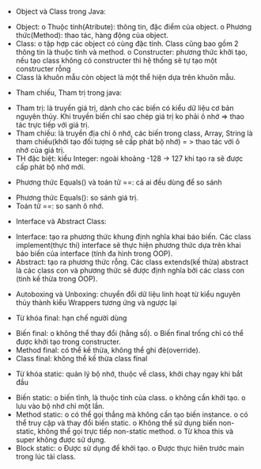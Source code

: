 + Object và Class trong Java:
-	Object:
     o	Thuộc tính(Atribute): thông tin, đặc điểm của object.
     o	Phương thức(Method): thao tác, hàng động của object.
-	Class:
     o	tập hợp các object có cùng đặc tính. Class cũng bao gồm 2 thông tin là thuộc tính và method.
     o	Constructer: phương thức khởi tạo, nếu tạo class không có constructer thì hệ thống sẽ tự tạo một constructer rỗng
-	Class là khuôn mẫu còn object là một thể hiện dựa trên khuôn mẫu.

+ Tham chiếu, Tham trị trong java:
-	Tham trị: là truyền giá trị, dành cho các biến có kiểu dữ liệu cơ bản nguyên thủy. Khi truyền biến chỉ sao chép giá trị ko phải ô nhớ => thao tác trực tiếp với giá trị.
-	Tham chiếu: là truyền địa chỉ ô nhớ, các biến trong class, Array, String là tham chiếu(khởi tạo đối tượng sẽ cấp phát bộ nhớ) = > thao tác với ô nhớ của giá trị.
-	TH đặc biệt: kiểu Integer: ngoài khoảng -128 -> 127 khi tạo ra sẽ được cấp phát bộ nhớ mới.

+ Phương thức Equals() và toán tử ==: cả ai đều dùng để so sánh
-	Phương thức Equals(): so sánh giá trị.
-	Toán tử ==: so sanh ô nhớ.

+ Interface và Abstract Class:
-	Interface: tạo ra phương thức khung định nghĩa khai báo biến. Các class implement(thực thi) interface sẽ thực hiện phương thức dựa trên khai báo biến của interface (tính đa hình trong OOP).
-	Abstract: tạo ra phương thức rỗng. Các class extends(kế thừa) abstract là các class con và phương thức sẽ được định nghĩa bởi các class con (tinh kế thừa trong OOP).

+ Autoboxing và Unboxing: chuyển đổi dữ liệu linh hoạt từ kiểu nguyên thủy thành kiểu Wrappers tương ứng và ngược lại

+ Từ khóa final: hạn chế người dùng
-	Biến final:
     o	không thể thay đổi (hằng số).
     o	Biến final trống chỉ có thể được khởi tạo trong constructer.
-	Method final: có thể kế thừa, không thể ghi đè(override).
-	Class final: không thể kế thừa class final

+ Từ khóa static: quản lý bộ nhớ, thuộc về class, khởi chạy ngay khi bắt đầu
-	Biến static:
     o	biến tĩnh, là thuộc tính của class.
     o	không cần khởi tạo.
     o	lưu vào bộ nhớ chỉ một lần.
-	Method static:
     o	có thể gọi thẳng mà không cần tạo biến instance.
     o	có thể truy cập và thay đổi biến static.
     o	Không thể sử dụng biến non-static, không thể gọi trực tiếp non-static method.
     o	Từ khoa this và super không được sử dụng.
-	Block static:
     o	Được sử dụng để khởi tạo.
     o	Được thực hiên trước main trong lúc tải class.
